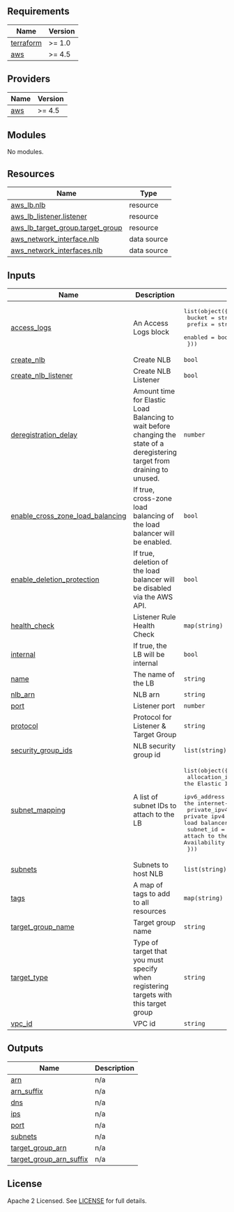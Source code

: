 ## Requirements

| Name | Version |
|------|---------|
| <a name="requirement_terraform"></a> [terraform](#requirement\_terraform) | >= 1.0 |
| <a name="requirement_aws"></a> [aws](#requirement\_aws) | >= 4.5 |

## Providers

| Name | Version |
|------|---------|
| <a name="provider_aws"></a> [aws](#provider\_aws) | >= 4.5 |

## Modules

No modules.

## Resources

| Name | Type |
|------|------|
| [aws_lb.nlb](https://registry.terraform.io/providers/hashicorp/aws/latest/docs/resources/lb) | resource |
| [aws_lb_listener.listener](https://registry.terraform.io/providers/hashicorp/aws/latest/docs/resources/lb_listener) | resource |
| [aws_lb_target_group.target_group](https://registry.terraform.io/providers/hashicorp/aws/latest/docs/resources/lb_target_group) | resource |
| [aws_network_interface.nlb](https://registry.terraform.io/providers/hashicorp/aws/latest/docs/data-sources/network_interface) | data source |
| [aws_network_interfaces.nlb](https://registry.terraform.io/providers/hashicorp/aws/latest/docs/data-sources/network_interfaces) | data source |

## Inputs

| Name | Description | Type | Default | Required |
|------|-------------|------|---------|:--------:|
| <a name="input_access_logs"></a> [access\_logs](#input\_access\_logs) | An Access Logs block | <pre>list(object({<br>    bucket  = string<br>    prefix  = string<br>    enabled = bool<br>  }))</pre> | `[]` | no |
| <a name="input_create_nlb"></a> [create\_nlb](#input\_create\_nlb) | Create NLB | `bool` | `false` | no |
| <a name="input_create_nlb_listener"></a> [create\_nlb\_listener](#input\_create\_nlb\_listener) | Create NLB Listener | `bool` | `false` | no |
| <a name="input_deregistration_delay"></a> [deregistration\_delay](#input\_deregistration\_delay) | Amount time for Elastic Load Balancing to wait before changing the state of a deregistering target from draining to unused. | `number` | `60` | no |
| <a name="input_enable_cross_zone_load_balancing"></a> [enable\_cross\_zone\_load\_balancing](#input\_enable\_cross\_zone\_load\_balancing) | If true, cross-zone load balancing of the load balancer will be enabled. | `bool` | `true` | no |
| <a name="input_enable_deletion_protection"></a> [enable\_deletion\_protection](#input\_enable\_deletion\_protection) | If true, deletion of the load balancer will be disabled via the AWS API. | `bool` | `true` | no |
| <a name="input_health_check"></a> [health\_check](#input\_health\_check) | Listener Rule Health Check | `map(string)` | `{}` | no |
| <a name="input_internal"></a> [internal](#input\_internal) | If true, the LB will be internal | `bool` | `true` | no |
| <a name="input_name"></a> [name](#input\_name) | The name of the LB | `string` | `""` | no |
| <a name="input_nlb_arn"></a> [nlb\_arn](#input\_nlb\_arn) | NLB arn | `string` | `""` | no |
| <a name="input_port"></a> [port](#input\_port) | Listener port | `number` | `80` | no |
| <a name="input_protocol"></a> [protocol](#input\_protocol) | Protocol for Listener & Target Group | `string` | `"TCP"` | no |
| <a name="input_security_group_ids"></a> [security\_group\_ids](#input\_security\_group\_ids) | NLB security group id | `list(string)` | `[]` | no |
| <a name="input_subnet_mapping"></a> [subnet\_mapping](#input\_subnet\_mapping) | A list of subnet IDs to attach to the LB | <pre>list(object({<br>    allocation_id        = string # The allocation ID of the Elastic IP address for an internet-facing load balancer.<br>    ipv6_address         = string # An ipv6 address within the subnet to assign to the internet-facing load balancer.<br>    private_ipv4_address = string # A private ipv4 address within the subnet to assign to the internal-facing load balancer.<br>    subnet_id            = string # The id of the subnet of which to attach to the load balancer. You can specify only one subnet per Availability Zone.<br>  }))</pre> | `[]` | no |
| <a name="input_subnets"></a> [subnets](#input\_subnets) | Subnets to host NLB | `list(string)` | `[]` | no |
| <a name="input_tags"></a> [tags](#input\_tags) | A map of tags to add to all resources | `map(string)` | `{}` | no |
| <a name="input_target_group_name"></a> [target\_group\_name](#input\_target\_group\_name) | Target group name | `string` | `""` | no |
| <a name="input_target_type"></a> [target\_type](#input\_target\_type) | Type of target that you must specify when registering targets with this target group | `string` | `"ip"` | no |
| <a name="input_vpc_id"></a> [vpc\_id](#input\_vpc\_id) | VPC id | `string` | `""` | no |

## Outputs

| Name | Description |
|------|-------------|
| <a name="output_arn"></a> [arn](#output\_arn) | n/a |
| <a name="output_arn_suffix"></a> [arn\_suffix](#output\_arn\_suffix) | n/a |
| <a name="output_dns"></a> [dns](#output\_dns) | n/a |
| <a name="output_ips"></a> [ips](#output\_ips) | n/a |
| <a name="output_port"></a> [port](#output\_port) | n/a |
| <a name="output_subnets"></a> [subnets](#output\_subnets) | n/a |
| <a name="output_target_group_arn"></a> [target\_group\_arn](#output\_target\_group\_arn) | n/a |
| <a name="output_target_group_arn_suffix"></a> [target\_group\_arn\_suffix](#output\_target\_group\_arn\_suffix) | n/a |

## License

Apache 2 Licensed. See [LICENSE](https://github.com/TechHoldingLLC/terraform-aws-nlb/blob/main/LICENSE) for full details.
